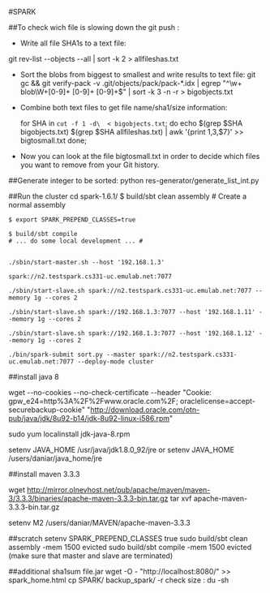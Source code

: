 #SPARK



##To check wich file is slowing down the git push :

- Write all file SHA1s to a text file:

git rev-list --objects --all | sort -k 2 > allfileshas.txt

- Sort the blobs from biggest to smallest and write results to text file:
git gc && git verify-pack -v .git/objects/pack/pack-*.idx | egrep "^\w+ blob\W+[0-9]+ [0-9]+ [0-9]+$" | sort -k 3 -n -r > bigobjects.txt
- Combine both text files to get file name/sha1/size information:
	
	for SHA in `cut -f 1 -d\  < bigobjects.txt`; do
	echo $(grep $SHA bigobjects.txt) $(grep $SHA allfileshas.txt) | awk '{print $1,$3,$7}' >> bigtosmall.txt done;

- Now you can look at the file bigtosmall.txt in order to decide which files you want to remove from your Git history.


##Generate integer to be sorted:
	python res-generator/generate_list_int.py

##Run the cluster
	cd spark-1.6.1/
	$ build/sbt clean assembly # Create a normal assembly

	$ export SPARK_PREPEND_CLASSES=true

	$ build/sbt compile
	# ... do some local development ... #


	./sbin/start-master.sh --host '192.168.1.3'
	
	spark://n2.testspark.cs331-uc.emulab.net:7077

	./sbin/start-slave.sh spark://n2.testspark.cs331-uc.emulab.net:7077 --memory 1g --cores 2
	
	./sbin/start-slave.sh spark://192.168.1.3:7077 --host '192.168.1.11' --memory 1g --cores 2
	
	./sbin/start-slave.sh spark://192.168.1.3:7077 --host '192.168.1.12' --memory 1g --cores 2
	
	./bin/spark-submit sort.py --master spark://n2.testspark.cs331-uc.emulab.net:7077 --deploy-mode cluster 



##install java 8

wget --no-cookies --no-check-certificate --header "Cookie: gpw_e24=http%3A%2F%2Fwww.oracle.com%2F; oraclelicense=accept-securebackup-cookie" "http://download.oracle.com/otn-pub/java/jdk/8u92-b14/jdk-8u92-linux-i586.rpm"

sudo yum localinstall jdk-java-8.rpm

setenv JAVA_HOME /usr/java/jdk1.8.0_92/jre
or
setenv JAVA_HOME /users/daniar/java_home/jre



##install maven 3.3.3

wget http://mirror.olnevhost.net/pub/apache/maven/maven-3/3.3.3/binaries/apache-maven-3.3.3-bin.tar.gz
tar xvf apache-maven-3.3.3-bin.tar.gz

setenv M2 /users/daniar/MAVEN/apache-maven-3.3.3



##scratch 
setenv SPARK_PREPEND_CLASSES true
sudo build/sbt clean assembly -mem 1500 evicted
sudo build/sbt compile -mem 1500 evicted (make sure that master and slave are terminated)


##additional
sha1sum file.jar
wget -O - "http://localhost:8080/" >> spark_home.html
cp SPARK/ backup_spark/ -r
check size : du -sh